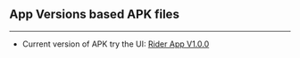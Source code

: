 <H2>App Versions based APK files</H2>
<hr>
<ul>
<li>Current version of APK try the UI: <a href="https://drive.google.com/file/d/1d4RN6G0clmZpEDaHkyFQO4mJWG-Bei1q/view?usp=sharing">Rider App V1.0.0</a></li>
</ul>
